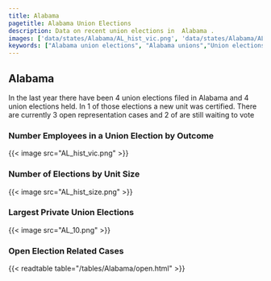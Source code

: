 ```yaml
---
title: Alabama
pagetitle: Alabama Union Elections
description: Data on recent union elections in  Alabama .
images: ['data/states/Alabama/AL_hist_vic.png', 'data/states/Alabama/AL_hist_size.png', 'data/states/Alabama/AL_10.png']
keywords: ["Alabama union elections", "Alabama unions","Union elections"]
---
```

##  Alabama

In the last year there have been 4 union elections filed in Alabama and 4 union elections held. In 1 of those elections a new unit was certified. There are currently 3 open representation cases and 2 of are still waiting to vote

### Number Employees in a Union Election by Outcome
{{< image src="AL_hist_vic.png" >}}

### Number of Elections by Unit Size
{{< image src="AL_hist_size.png" >}}

### Largest Private Union Elections
{{< image src="AL_10.png" >}}

### Open Election Related Cases
{{< readtable table="/tables/Alabama/open.html" >}}

